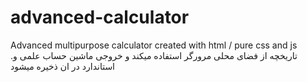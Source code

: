 # advanced-calculator
Advanced multipurpose calculator created with html / pure css and js
.تاریخچه از فضای محلی مرورگر استفاده میکند و خروجی ماشین حساب علمی و استاندارد در ان ذخیره میشود

